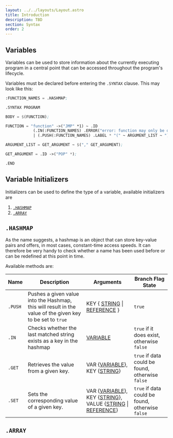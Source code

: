 ```yaml
---
layout: ../../layouts/Layout.astro
title: Introduction
description: TBD
section: Syntax
order: 2	
---
```


## Variables
Variables can be used to store information about the currently executing program in a central point that can be accessed throughout the program's lifecycle.

Variables must be declared before entering the `.SYNTAX` clause.
This may look like this:

```meta
:FUNCTION_NAMES = .HASHMAP;

.SYNTAX PROGRAM

BODY = $(FUNCTION);

FUNCTION = "function" ->("JMP" *1) ~ .ID 
			(.IN(:FUNCTION_NAMES) .ERROR("error: function may only be defined once")
			| (.PUSH(:FUNCTION_NAMES) .LABEL * "(" ~ ARGUMENT_LIST ~ ")");

ARGUMENT_LIST = GET_ARGUMENT ~ $("," GET_ARGUMENT);

GET_ARGUMENT = .ID ->("POP" *);

.END
```

## Variable Initializers
Initializers can be used to define the type of a variable, available initializers are

1. [`.HASHMAP`](#hashmap)
2. [`.ARRAY`](#array)

## `.HASHMAP`
As the name suggests, a hashmap is an object that can store key-value pairs and offers, in most cases, constant-time access speeds. It can therefore be very handy to check whether a name has been used before or can be redefined at this point in time.

Available methods are:


Name | Description | Arguments | Branch Flag State
---------|---------- | --- |---------
 `.PUSH` | Pushes a given value into the Hashmap, this will result in the value of the given key to be set to `true` | KEY { [STRING](datatypes/string.md) \| [REFERENCE](datatypes/reference.md) } | `true`
 `.IN` | Checks whether the last matched string exists as a key in the hashmap | [VARIABLE](datatypes/variable.md) | `true` if it does exist, otherwise `false`
 `.GET` | Retrieves the value from a given key. | VAR {[VARIABLE](datatypes/variable.md)}, KEY {[STRING](datatypes/string.md)}  | `true` if data could be found, otherwise `false`
`.SET` | Sets the corresponding value of a given key. | VAR {[VARIABLE](datatypes/variable.md)}, KEY {[STRING](datatypes/string.md)}, VALUE {[STRING](datatypes/string.md) \| [REFERENCE](datatypes/reference.md)}  | `true` if data could be found, otherwise `false`


## `.ARRAY`